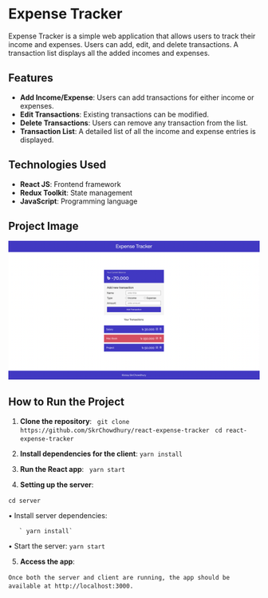 # Expense Tracker

Expense Tracker is a simple web application that allows users to track their income and expenses. Users can add, edit, and delete transactions. A transaction list displays all the added incomes and expenses.

## Features
- **Add Income/Expense**: Users can add transactions for either income or expenses.
- **Edit Transactions**: Existing transactions can be modified.
- **Delete Transactions**: Users can remove any transaction from the list.
- **Transaction List**: A detailed list of all the income and expense entries is displayed.

## Technologies Used
- **React JS**: Frontend framework
- **Redux Toolkit**: State management
- **JavaScript**: Programming language

## Project Image
![Expense Tracker](https://raw.githubusercontent.com/SkrChowdhury/react-expense-tracker/refs/heads/main/expense-tracker-image.png)

## How to Run the Project

1. **Clone the repository**:
  ` git clone https://github.com/SkrChowdhury/react-expense-tracker`
  ` cd react-expense-tracker`

2.	**Install dependencies for the client**:
    `yarn install`

3.	**Run the React app**:
  ` yarn start`

4.	**Setting up the server**:

   `cd server`

   • Install server dependencies:

       ` yarn install`
        
   • Start the server:
       `yarn start`

5.	**Access the app**:

`Once both the server and client are running, the app should be available at http://localhost:3000.`



